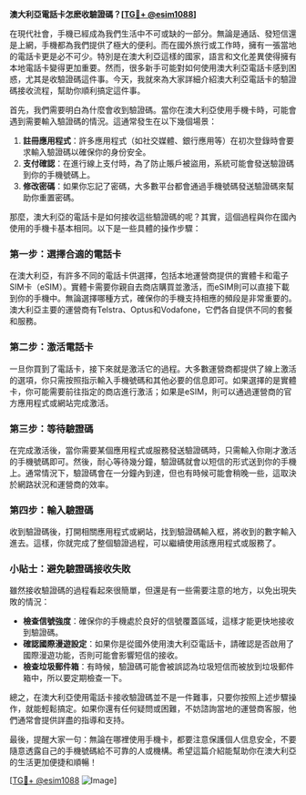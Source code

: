 **澳大利亞電話卡怎麽收驗證碼？[[TG💪+ @esim1088](https://t.me/s/esim1088)]**

在現代社會，手機已經成為我們生活中不可或缺的一部分。無論是通話、發短信還是上網，手機都為我們提供了極大的便利。而在國外旅行或工作時，擁有一張當地的電話卡更是必不可少。特別是在澳大利亞這樣的國家，語言和文化差異使得擁有本地電話卡變得更加重要。然而，很多新手可能對如何使用澳大利亞電話卡感到困惑，尤其是收驗證碼這件事。今天，我就來為大家詳細介紹澳大利亞電話卡的驗證碼接收流程，幫助你順利搞定這件事。

首先，我們需要明白為什麼會收到驗證碼。當你在澳大利亞使用手機卡時，可能會遇到需要輸入驗證碼的情況。這通常發生在以下幾個場景：

1. **註冊應用程式**：許多應用程式（如社交媒體、銀行應用等）在初次登錄時會要求輸入驗證碼以確保你的身份安全。
2. **支付確認**：在進行線上支付時，為了防止賬戶被盜用，系統可能會發送驗證碼到你的手機號碼上。
3. **修改密碼**：如果你忘記了密碼，大多數平台都會通過手機號碼發送驗證碼來幫助你重置密碼。

那麼，澳大利亞的電話卡是如何接收這些驗證碼的呢？其實，這個過程與你在國內使用的手機卡基本相同。以下是一些具體的操作步驟：

### **第一步：選擇合適的電話卡**
在澳大利亞，有許多不同的電話卡供選擇，包括本地運營商提供的實體卡和電子SIM卡（eSIM）。實體卡需要你親自去商店購買並激活，而eSIM則可以直接下載到你的手機中。無論選擇哪種方式，確保你的手機支持相應的頻段是非常重要的。澳大利亞主要的運營商有Telstra、Optus和Vodafone，它們各自提供不同的套餐和服務。

### **第二步：激活電話卡**
一旦你買到了電話卡，接下來就是激活它的過程。大多數運營商都提供了線上激活的選項，你只需按照指示輸入手機號碼和其他必要的信息即可。如果選擇的是實體卡，你可能需要前往指定的商店進行激活；如果是eSIM，則可以通過運營商的官方應用程式或網站完成激活。

### **第三步：等待驗證碼**
在完成激活後，當你需要某個應用程式或服務發送驗證碼時，只需輸入你剛才激活的手機號碼即可。然後，耐心等待幾分鐘，驗證碼就會以短信的形式送到你的手機上。通常情況下，驗證碼會在一分鐘內到達，但也有時候可能會稍晚一些，這取決於網路狀況和運營商的效率。

### **第四步：輸入驗證碼**
收到驗證碼後，打開相關應用程式或網站，找到驗證碼輸入框，將收到的數字輸入進去。這樣，你就完成了整個驗證過程，可以繼續使用該應用程式或服務了。

### **小貼士：避免驗證碼接收失敗**
雖然接收驗證碼的過程看起來很簡單，但還是有一些需要注意的地方，以免出現失敗的情況：

- **檢查信號強度**：確保你的手機處於良好的信號覆蓋區域，這樣才能更快地接收到驗證碼。
- **確認國際漫遊設定**：如果你是從國外使用澳大利亞電話卡，請確認是否啟用了國際漫遊功能，否則可能會影響短信的接收。
- **檢查垃圾郵件箱**：有時候，驗證碼可能會被誤認為垃圾短信而被放到垃圾郵件箱中，所以要定期檢查一下。

總之，在澳大利亞使用電話卡接收驗證碼並不是一件難事，只要你按照上述步驟操作，就能輕鬆搞定。如果你還有任何疑問或困難，不妨諮詢當地的運營商客服，他們通常會提供詳盡的指導和支持。

最後，提醒大家一句：無論在哪裡使用手機卡，都要注意保護個人信息安全，不要隨意透露自己的手機號碼給不可靠的人或機構。希望這篇介紹能幫助你在澳大利亞的生活更加便捷和順暢！

[[TG💪+ @esim1088](https://t.me/s/esim1088) ![Image](https://i.postimg.cc/4NQfJmqS/Snipaste-2025-05-13-00-14-12.png)]